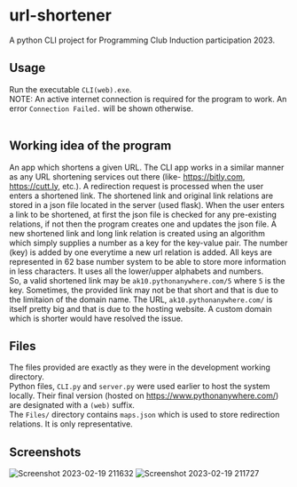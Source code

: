 # url-shortener
A python CLI project for Programming Club Induction participation 2023.
## Usage
Run the executable `CLI(web).exe`. <br>NOTE: An active internet connection is required for the program to work.
An error `Connection Failed.` will be shown otherwise.
<br><br>
## Working idea of the program
An app which shortens a given URL.
The CLI app works in a similar manner as any URL shortening services out there (like- https://bitly.com, https://cutt.ly, etc.). 
A redirection request is processed when the user enters a shortened link.
The shortened link and original link relations are stored in a json file located in the server (used flask).
When the user enters a link to be shortened, at first the json file is checked for any pre-existing relations, if not then the program creates one and updates the json file.
A new shortened link and long link relation is created using an algorithm which simply supplies a number as a key for the key-value pair.
The number (key) is added by one everytime a new url relation is added.
All keys are represented in 62 base number system to be able to store more information in less characters. It uses all the lower/upper alphabets and numbers.
<br>So, a valid shortened link may be `ak10.pythonanywhere.com/5` where `5` is the key. Sometimes, the provided link may not be that short and that is due to the limitaion of the domain name. The URL, `ak10.pythonanywhere.com/` is itself pretty big and that is due to the hosting website. A custom domain which is shorter would have resolved the issue.
<br>
## Files
The files provided are exactly as they were in the development working directory.
<br>Python files, `CLI.py` and `server.py` were used earlier to host the system locally. Their final version (hosted on https://www.pythonanywhere.com/) are designated with a `(web)` suffix.
<br>The `Files/` directory contains `maps.json` which is used to store redirection relations. It is only representative.
<br>
## Screenshots
![Screenshot 2023-02-19 211632](https://user-images.githubusercontent.com/26248161/219958899-0be3a3b9-7fc3-4fda-bc53-2fbb5aca0ffa.png)
![Screenshot 2023-02-19 211727](https://user-images.githubusercontent.com/26248161/219958924-8bf4887c-b267-481f-8f91-9d8b5cecdafb.png)

